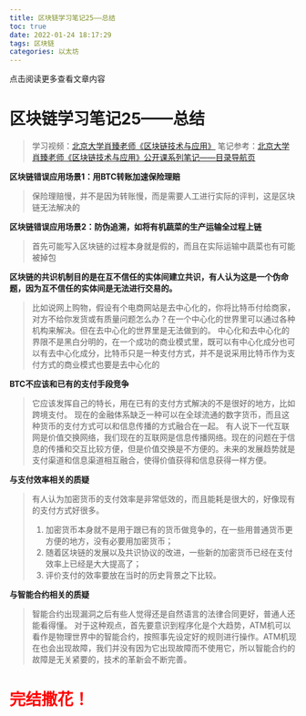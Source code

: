 ```yaml
---
title: 区块链学习笔记25——总结
toc: true
date: 2022-01-24 18:17:29
tags: 区块链
categories: 以太坊
---
```


​​点击阅读更多查看文章内容<!--more-->

# 区块链学习笔记25——总结
> 学习视频：[北京大学肖臻老师《区块链技术与应用》](https://www.bilibili.com/video/BV1Vt411X7JF)
笔记参考：[北京大学肖臻老师《区块链技术与应用》公开课系列笔记——目录导航页](https://blog.csdn.net/Mu_Xiaoye/article/details/104299664)


**区块链错误应用场景1：用BTC转账加速保险理赔**
>保险理赔慢，并不是因为转账慢，而是需要人工进行实际的评判，这是区块链无法解决的

**区块链错误应用场景2：防伪追溯，如将有机蔬菜的生产运输全过程上链**
>首先可能写入区块链的过程本身就是假的，而且在实际运输中蔬菜也有可能被掉包


**区块链的共识机制目的是在互不信任的实体间建立共识，有人认为这是一个伪命题，因为互不信任的实体间是无法进行交易的。**
>比如说网上购物，假设有个电商网站是去中心化的，你将比特币付给商家，对方不给你发货或有质量问题怎么办？在一个中心化的世界里可以通过各种机构来解决。但在去中心化的世界里是无法做到的。
中心化和去中心化的界限不是黑白分明的，在一个成功的商业模式里，既可以有中心化成分也可以有去中心化成分，比特币只是一种支付方式，并不是说采用比特币作为支付方式的商业模式也要是去中心化的


**BTC不应该和已有的支付手段竞争**
>它应该发挥自己的特长，用在已有的支付方式解决的不是很好的地方，比如跨境支付。
现在的金融体系缺乏一种可以在全球流通的数字货币，而且这种货币的支付方式可以和信息传播的方式融合在一起。
有人说下一代互联网是价值交换网络，我们现在的互联网是信息传播网络。现在的问题在于信息的传播和交互比较方便，但是价值交换是不方便的。未来的发展趋势就是支付渠道和信息渠道相互融合，使得价值获得和信息获得一样方便。


**与支付效率相关的质疑**
>有人认为加密货币的支付效率是非常低效的，而且能耗是很大的，好像现有的支付方式好很多。
>1. 加密货币本身就不是用于跟已有的货币做竞争的，在一些用普通货币更方便的地方，没有必要用加密货币；
>2. 随着区块链的发展以及共识协议的改进，一些新的加密货币已经在支付效率上已经是大大提高了；
>3. 评价支付的效率要放在当时的历史背景之下比较。

**与智能合约相关的质疑**
>智能合约出现漏洞之后有些人觉得还是自然语言的法律合同更好，普通人还能看得懂。
>对于这种观点，首先要意识到程序化是个大趋势，ATM机可以看作是物理世界中的智能合约，按照事先设定好的规则进行操作。ATM机现在也会出现故障，我们并没有因为它出现故障而不使用它，所以智能合约的故障是无关紧要的，技术的革新会不断完善。


# <font color="red"> 完结撒花！
